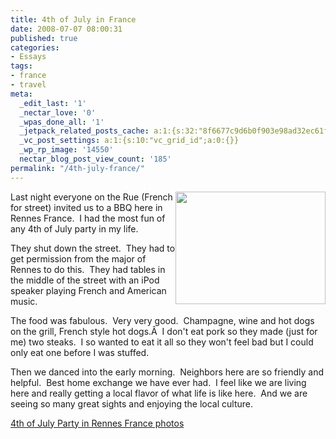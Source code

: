 ```yaml
---
title: 4th of July in France
date: 2008-07-07 08:00:31
published: true
categories:
- Essays
tags:
- france
- travel
meta:
  _edit_last: '1'
  _nectar_love: '0'
  _wpas_done_all: '1'
  _jetpack_related_posts_cache: a:1:{s:32:"8f6677c9d6b0f903e98ad32ec61f8deb";a:2:{s:7:"expires";i:1491432641;s:7:"payload";a:3:{i:0;a:1:{s:2:"id";i:4406;}i:1;a:1:{s:2:"id";i:4410;}i:2;a:1:{s:2:"id";i:4404;}}}}
  _vc_post_settings: a:1:{s:10:"vc_grid_id";a:0:{}}
  _wp_rp_image: '14550'
  nectar_blog_post_view_count: '185'
permalink: "/4th-july-france/"
---
```

<a href="http://flickr.com/photos/eaglechris/2641769002/in/set-72157606028718089/"><img class="alignright" style="float: right;" src="{{ site.baseurl }}/posts/2008/07/2641769002_d5819e762a_m.jpg" alt="" width="240" height="180" /></a>Last night everyone on the Rue (French for street) invited us to a BBQ here in Rennes France.  I had the most fun of any 4th of July party in my life.

They shut down the street.  They had to get permission from the major of Rennes to do this.  They had tables in the middle of the street with an iPod speaker playing French and American music.

The food was fabulous.  Very very good.  Champagne, wine and hot dogs on the grill, French style hot dogs.Â  I don't eat pork so they made (just for me) two steaks.  I so wanted to eat it all so they won't feel bad but I could only eat one before I was stuffed.

Then we danced into the early morning.  Neighbors here are so friendly and helpful.  Best home exchange we have ever had.  I feel like we are living here and really getting a local flavor of what life is like here.  And we are seeing so many great sights and enjoying the local culture.

<a href="http://flickr.com/photos/eaglechris/2641769002/in/set-72157606028718089/">4th of July Party in Rennes France photos</a></p>
